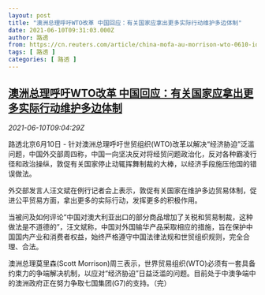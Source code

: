 ```yaml
---
layout: post
title: "澳洲总理呼吁WTO改革 中国回应：有关国家应拿出更多实际行动维护多边体制"
date: 2021-06-10T09:31:03.000Z
author: 路透
from: https://cn.reuters.com/article/china-mofa-au-morrison-wto-0610-idCNKCS2DM0TV
tags: [ 路透 ]
categories: [ 路透 ]
---
```

<!--1623317463000-->
[澳洲总理呼吁WTO改革 中国回应：有关国家应拿出更多实际行动维护多边体制](https://cn.reuters.com/article/china-mofa-au-morrison-wto-0610-idCNKCS2DM0TV)
------

<div>
<div><i>2021-06-10T09:04:29Z</i></div><p>路透北京6月10日 - 针对澳洲总理呼吁世贸组织(WTO)改革以解决“经济胁迫”泛滥问题，中国外交部周四称，中国一向坚决反对将经贸问题政治化，反对各种霸凌行径和政治操纵，敦促有关国家停止动辄挥舞制裁的大棒，以经济手段施压他国的错误做法。</p><p>外交部发言人汪文斌在例行记者会上表示，敦促有关国家在维护多边贸易体制，促进公平贸易方面，拿出更多的实际行动，发挥更多的积极作用。</p><p>当被问及如何评论“中国对澳大利亚出口的部分商品增加了关税和贸易制裁，这种做法是不道德的”，汪文斌称，中国对外国输华产品采取相应的措施，旨在保护中国国内产业和消费者权益，始终严格遵守中国法律法规和世贸组织规则，完全合理、合法。</p><p>澳洲总理莫里森(Scott Morrison)周三表示，世界贸易组织(WTO)必须有一套具备约束力的争端解决机制，以应对“经济胁迫”日益泛滥的问题。目前处于中澳争端中的澳洲政府正在努力争取七国集团(G7)的支持。（完）</p>
</div>
